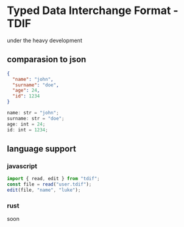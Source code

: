 # Typed Data Interchange Format - TDIF

under the heavy development

## comparasion to json

```json
{
  "name": "john",
  "surname": "doe",
  "age": 24,
  "id": 1234
}
```

```ts
name: str = "john";
surname: str = "doe";
age: int = 24;
id: int = 1234;
```

## language support

### javascript

```js
import { read, edit } from "tdif";
const file = read("user.tdif");
edit(file, "name", "luke");
```

### rust

soon

